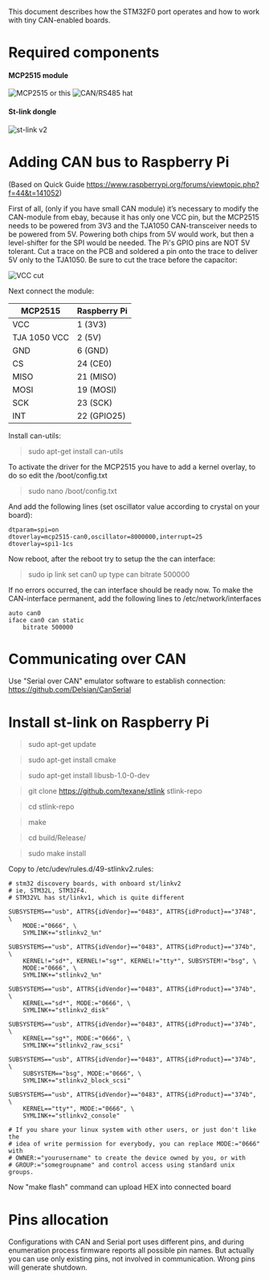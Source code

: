 This document describes how the STM32F0 port operates and how to work with
tiny CAN-enabled boards.

Required components
===================

#### MCP2515 module

![MCP2515](img/mcp2515.jpg)
or this
![CAN/RS485 hat](img/canhat.jpg)

#### St-link dongle

![st-link v2](img/stlinkv2-700x700.jpg)


Adding CAN bus to Raspberry Pi
==============================
(Based on Quick Guide https://www.raspberrypi.org/forums/viewtopic.php?f=44&t=141052)

First of all, (only if you have small CAN module) it’s necessary to modify the CAN-module from ebay, because it has
only one VCC pin, but the MCP2515 needs to be powered from 3V3 and the TJA1050
CAN-transceiver needs to be powered from 5V. Powering both chips from 5V would
work, but then a level-shifter for the SPI would be needed. The Pi's GPIO pins
are NOT 5V tolerant. Cut a trace on the PCB and soldered a pin onto the trace
to deliver 5V only to the TJA1050. Be sure to cut the trace before the capacitor:

![VCC cut](img/mcp2515_vcc_cut.png)

Next connect the module:

| MCP2515 | Raspberry Pi |
| --- | --- |
| VCC | 1 (3V3) |
| TJA 1050 VCC | 2 (5V) |
| GND | 6 (GND) |
| CS | 24 (CE0) |
| MISO | 21 (MISO) |
| MOSI | 19 (MOSI) |
| SCK | 23 (SCK) |
| INT | 22 (GPIO25) |

Install can-utils:
> sudo apt-get install can-utils

To activate the driver for the MCP2515 you have to add a kernel overlay, to do
so edit the /boot/config.txt
> sudo nano /boot/config.txt

And add the following lines (set oscillator value according to crystal on your board):

```
dtparam=spi=on
dtoverlay=mcp2515-can0,oscillator=8000000,interrupt=25
dtoverlay=spi1-1cs
```

Now reboot, after the reboot try to setup the the can interface:
> sudo ip link set can0 up type can bitrate 500000

If no errors occurred, the can interface should be ready now.
To make the CAN-interface permanent, add the following lines to /etc/network/interfaces

```
auto can0
iface can0 can static
    bitrate 500000
```

Communicating over CAN
======================

Use "Serial over CAN" emulator software to establish connection:
https://github.com/Delsian/CanSerial

Install st-link on Raspberry Pi
===============================

> sudo apt-get update

> sudo apt-get install cmake

> sudo apt-get install libusb-1.0-0-dev

> git clone https://github.com/texane/stlink stlink-repo

> cd stlink-repo

> make

> cd build/Release/

> sudo make install


Copy to /etc/udev/rules.d/49-stlinkv2.rules:

```
# stm32 discovery boards, with onboard st/linkv2
# ie, STM32L, STM32F4.
# STM32VL has st/linkv1, which is quite different

SUBSYSTEMS=="usb", ATTRS{idVendor}=="0483", ATTRS{idProduct}=="3748", \
    MODE:="0666", \
    SYMLINK+="stlinkv2_%n"

SUBSYSTEMS=="usb", ATTRS{idVendor}=="0483", ATTRS{idProduct}=="374b", \
    KERNEL!="sd*", KERNEL!="sg*", KERNEL!="tty*", SUBSYSTEM!="bsg", \
    MODE:="0666", \
    SYMLINK+="stlinkv2_%n"

SUBSYSTEMS=="usb", ATTRS{idVendor}=="0483", ATTRS{idProduct}=="374b", \
    KERNEL=="sd*", MODE:="0666", \
    SYMLINK+="stlinkv2_disk"

SUBSYSTEMS=="usb", ATTRS{idVendor}=="0483", ATTRS{idProduct}=="374b", \
    KERNEL=="sg*", MODE:="0666", \
    SYMLINK+="stlinkv2_raw_scsi"

SUBSYSTEMS=="usb", ATTRS{idVendor}=="0483", ATTRS{idProduct}=="374b", \
    SUBSYSTEM=="bsg", MODE:="0666", \
    SYMLINK+="stlinkv2_block_scsi"

SUBSYSTEMS=="usb", ATTRS{idVendor}=="0483", ATTRS{idProduct}=="374b", \
    KERNEL=="tty*", MODE:="0666", \
    SYMLINK+="stlinkv2_console"

# If you share your linux system with other users, or just don't like the
# idea of write permission for everybody, you can replace MODE:="0666" with
# OWNER:="yourusername" to create the device owned by you, or with
# GROUP:="somegroupname" and control access using standard unix groups.
```

Now "make flash" command can upload HEX into connected board

Pins allocation
===============

Configurations with CAN and Serial port uses different pins, and during enumeration
process firmware reports all possible pin names. But actually you can use only
existing pins, not involved in communication. Wrong pins will generate shutdown.
